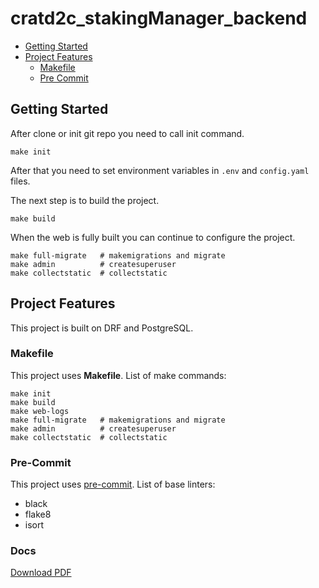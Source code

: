 # cratd2c_stakingManager_backend

- [Getting Started](#getting-started)
- [Project Features](#project-features)
    - [Makefile](#makefile)
    - [Pre Commit](#pre-commit)


## Getting Started
After clone or init git repo you need to call init command.
```
make init
```
After that you need to set environment variables in ```.env``` and ```config.yaml``` files.

The next step is to build the project.
```
make build
```
When the web is fully built you can continue to configure the project.
```
make full-migrate   # makemigrations and migrate
make admin          # createsuperuser
make collectstatic  # collectstatic
```

## Project Features
This project is built on DRF and PostgreSQL.

### Makefile
This project uses **Makefile**. List of make commands:

```
make init
make build
make web-logs
make full-migrate   # makemigrations and migrate
make admin          # createsuperuser
make collectstatic  # collectstatic
```

### Pre-Commit
This project uses [pre-commit](https://pre-commit.com/). List of base linters:
- black
- flake8
- isort

### Docs
[Download PDF](cratD2C_stakingManager_backend.pdf)
